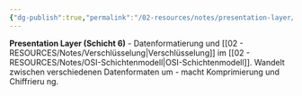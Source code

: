 ```yaml
---
{"dg-publish":true,"permalink":"/02-resources/notes/presentation-layer/","tags":["informatik/netzwerk/osi/layer6","daten/formatierung","informatik/netzwerk/osi"],"noteIcon":"","updated":"2025-10-29T12:59:09.279+01:00"}
---
```



**Presentation Layer (Schicht 6)** - Datenformatierung und [[02 - RESOURCES/Notes/Verschlüsselung\|Verschlüsselung]] im [[02 - RESOURCES/Notes/OSI-Schichtenmodell\|OSI-Schichtenmodell]].
Wandelt zwischen verschiedenen Datenformaten um - macht Komprimierung und Chiffrieru ng.